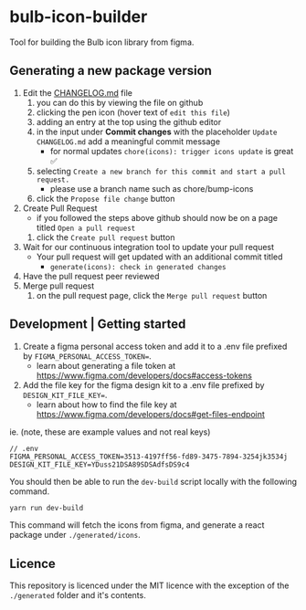 # bulb-icon-builder

Tool for building the Bulb icon library from figma.

## Generating a new package version

1. Edit the [CHANGELOG.md](./CHANGELOG.md) file
   1. you can do this by viewing the file on github
   2. clicking the pen icon (hover text of `edit this file`)
   3. adding an entry at the top using the github editor
   4. in the input under **Commit changes** with the placeholder `Update CHANGELOG.md` add a meaningful commit message
      - for normal updates `chore(icons): trigger icons update` is great ✅
   5. selecting `Create a new branch for this commit and start a pull request.`
      - please use a branch name such as chore/bump-icons
   6. click the `Propose file change` button
2. Create Pull Request
   - if you followed the steps above github should now be on a page titled `Open a pull request`
   1. click the `Create pull request` button
3. Wait for our continuous integration tool to update your pull request
   - Your pull request will get updated with an additional commit titled
     - `generate(icons): check in generated changes`
4. Have the pull request peer reviewed
5. Merge pull request
   1. on the pull request page, click the `Merge pull request` button

## Development | Getting started

1. Create a figma personal access token and add it to a .env file prefixed by `FIGMA_PERSONAL_ACCESS_TOKEN=`.
   - learn about generating a file token at https://www.figma.com/developers/docs#access-tokens
2. Add the file key for the figma design kit to a .env file prefixed by `DESIGN_KIT_FILE_KEY=`.
   - learn about how to find the file key at https://www.figma.com/developers/docs#get-files-endpoint

ie. (note, these are example values and not real keys)

```
// .env
FIGMA_PERSONAL_ACCESS_TOKEN=3513-4197ff56-fd89-3475-7894-3254jk3534j
DESIGN_KIT_FILE_KEY=YDuss21DSA89SDSAdfsDS9c4
```

You should then be able to run the `dev-build` script locally with the following command.

```sh
yarn run dev-build
```

This command will fetch the icons from figma, and generate a react package under `./generated/icons`.

## Licence

This repository is licenced under the MIT licence with the exception of the `./generated` folder and it's contents.
